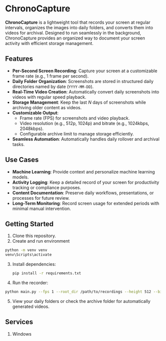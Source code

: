 # ChronoCapture

**ChronoCapture** is a lightweight tool that records your screen at regular intervals, organizes the images into daily folders, and converts them into videos for archival. Designed to run seamlessly in the background, ChronoCapture provides an organized way to document your screen activity with efficient storage management.

## Features
- **Per-Second Screen Recording**: Capture your screen at a customizable frame rate (e.g., 1 frame per second).
- **Daily Folder Organization**: Screenshots are stored in structured daily directories named by date (`YYYY-MM-DD`).
- **Real-Time Video Creation**: Automatically convert daily screenshots into videos with regular speed playback.
- **Storage Management**: Keep the last *N* days of screenshots while archiving older content as videos.
- **Customizable Output**:
  - Frame rate (FPS) for screenshots and video playback.
  - Video resolution (e.g., 512p, 1024p) and bitrate (e.g., 1024kbps, 2048kbps).
  - Configurable archive limit to manage storage efficiently.
- **Seamless Automation**: Automatically handles daily rollover and archival tasks.

## Use Cases
- **Machine Learning**: Provide context and personalize machine learning models.
- **Activity Logging**: Keep a detailed record of your screen for productivity tracking or compliance purposes.
- **Content Documentation**: Preserve daily workflows, presentations, or processes for future review.
- **Long-Term Monitoring**: Record screen usage for extended periods with minimal manual intervention.

## Getting Started
1. Clone this repository.
2. Create and run environment
  ```bash
  python -m venv venv
  venv\Scripts\activate
  ```
3. Install dependencies:
   ```bash
   pip install -r requirements.txt
   ```
4. Run the recorder:
  ```bash
  python main.py --fps 1 --root_dir /path/to/recordings --height 512 --bitrate 1024 --archive_limit 3
  ```

5. View your daily folders or check the archive folder for automatically generated videos.

## Services

1. Windows
